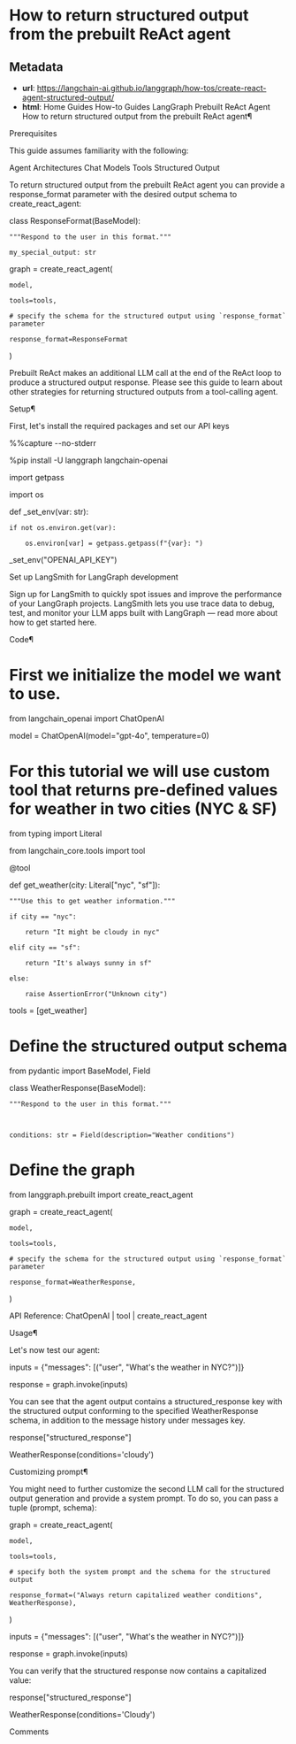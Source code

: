 # How to return structured output from the prebuilt ReAct agent



## Metadata

- **url**: https://langchain-ai.github.io/langgraph/how-tos/create-react-agent-structured-output/
- **html**: Home
Guides
How-to Guides
LangGraph
Prebuilt ReAct Agent
How to return structured output from the prebuilt ReAct agent¶

Prerequisites

This guide assumes familiarity with the following:

Agent Architectures
Chat Models
Tools
Structured Output

To return structured output from the prebuilt ReAct agent you can provide a response_format parameter with the desired output schema to create_react_agent:

class ResponseFormat(BaseModel):

    """Respond to the user in this format."""

    my_special_output: str





graph = create_react_agent(

    model,

    tools=tools,

    # specify the schema for the structured output using `response_format` parameter

    response_format=ResponseFormat

)


Prebuilt ReAct makes an additional LLM call at the end of the ReAct loop to produce a structured output response. Please see this guide to learn about other strategies for returning structured outputs from a tool-calling agent.

Setup¶

First, let's install the required packages and set our API keys

%%capture --no-stderr

%pip install -U langgraph langchain-openai

import getpass

import os





def _set_env(var: str):

    if not os.environ.get(var):

        os.environ[var] = getpass.getpass(f"{var}: ")





_set_env("OPENAI_API_KEY")


Set up LangSmith for LangGraph development

Sign up for LangSmith to quickly spot issues and improve the performance of your LangGraph projects. LangSmith lets you use trace data to debug, test, and monitor your LLM apps built with LangGraph — read more about how to get started here.

Code¶
# First we initialize the model we want to use.

from langchain_openai import ChatOpenAI



model = ChatOpenAI(model="gpt-4o", temperature=0)



# For this tutorial we will use custom tool that returns pre-defined values for weather in two cities (NYC & SF)



from typing import Literal

from langchain_core.tools import tool





@tool

def get_weather(city: Literal["nyc", "sf"]):

    """Use this to get weather information."""

    if city == "nyc":

        return "It might be cloudy in nyc"

    elif city == "sf":

        return "It's always sunny in sf"

    else:

        raise AssertionError("Unknown city")





tools = [get_weather]



# Define the structured output schema



from pydantic import BaseModel, Field





class WeatherResponse(BaseModel):

    """Respond to the user in this format."""



    conditions: str = Field(description="Weather conditions")





# Define the graph



from langgraph.prebuilt import create_react_agent



graph = create_react_agent(

    model,

    tools=tools,

    # specify the schema for the structured output using `response_format` parameter

    response_format=WeatherResponse,

)


API Reference: ChatOpenAI | tool | create_react_agent

Usage¶

Let's now test our agent:

inputs = {"messages": [("user", "What's the weather in NYC?")]}

response = graph.invoke(inputs)


You can see that the agent output contains a structured_response key with the structured output conforming to the specified WeatherResponse schema, in addition to the message history under messages key.

response["structured_response"]

WeatherResponse(conditions='cloudy')

Customizing prompt¶

You might need to further customize the second LLM call for the structured output generation and provide a system prompt. To do so, you can pass a tuple (prompt, schema):

graph = create_react_agent(

    model,

    tools=tools,

    # specify both the system prompt and the schema for the structured output

    response_format=("Always return capitalized weather conditions", WeatherResponse),

)



inputs = {"messages": [("user", "What's the weather in NYC?")]}

response = graph.invoke(inputs)


You can verify that the structured response now contains a capitalized value:

response["structured_response"]

WeatherResponse(conditions='Cloudy')

Comments
